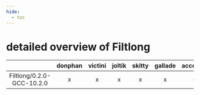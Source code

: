 ```yaml
---
hide:
  - toc
---
```


detailed overview of Filtlong
=============================

| |donphan|victini|joltik|skitty|gallade|accelgor|swalot|doduo|
| :---: | :---: | :---: | :---: | :---: | :---: | :---: | :---: | :---: |
|Filtlong/0.2.0-GCC-10.2.0|x|x|x|x|x|-|x|x|
